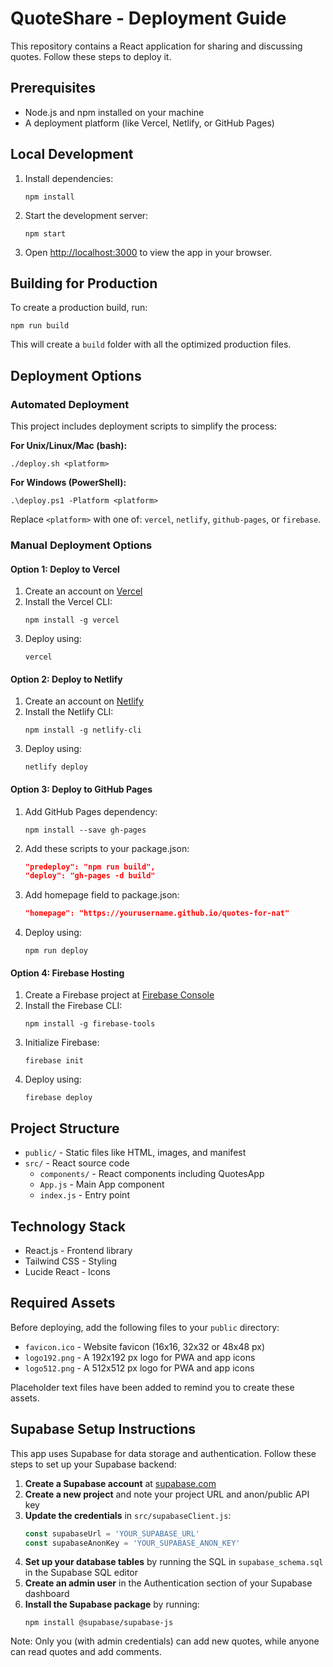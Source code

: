 # QuoteShare - Deployment Guide

This repository contains a React application for sharing and discussing quotes. Follow these steps to deploy it.

## Prerequisites

- Node.js and npm installed on your machine
- A deployment platform (like Vercel, Netlify, or GitHub Pages)

## Local Development

1. Install dependencies:
   ```
   npm install
   ```

2. Start the development server:
   ```
   npm start
   ```

3. Open [http://localhost:3000](http://localhost:3000) to view the app in your browser.

## Building for Production

To create a production build, run:
```
npm run build
```

This will create a `build` folder with all the optimized production files.

## Deployment Options

### Automated Deployment

This project includes deployment scripts to simplify the process:

**For Unix/Linux/Mac (bash):**
```
./deploy.sh <platform>
```

**For Windows (PowerShell):**
```
.\deploy.ps1 -Platform <platform>
```

Replace `<platform>` with one of: `vercel`, `netlify`, `github-pages`, or `firebase`.

### Manual Deployment Options

#### Option 1: Deploy to Vercel

1. Create an account on [Vercel](https://vercel.com/)
2. Install the Vercel CLI:
   ```
   npm install -g vercel
   ```
3. Deploy using:
   ```
   vercel
   ```

#### Option 2: Deploy to Netlify

1. Create an account on [Netlify](https://www.netlify.com/)
2. Install the Netlify CLI:
   ```
   npm install -g netlify-cli
   ```
3. Deploy using:
   ```
   netlify deploy
   ```

#### Option 3: Deploy to GitHub Pages

1. Add GitHub Pages dependency:
   ```
   npm install --save gh-pages
   ```

2. Add these scripts to your package.json:
   ```json
   "predeploy": "npm run build",
   "deploy": "gh-pages -d build"
   ```

3. Add homepage field to package.json:
   ```json
   "homepage": "https://yourusername.github.io/quotes-for-nat"
   ```

4. Deploy using:
   ```
   npm run deploy
   ```

#### Option 4: Firebase Hosting

1. Create a Firebase project at [Firebase Console](https://console.firebase.google.com/)
2. Install the Firebase CLI:
   ```
   npm install -g firebase-tools
   ```
3. Initialize Firebase:
   ```
   firebase init
   ```
4. Deploy using:
   ```
   firebase deploy
   ```

## Project Structure

- `public/` - Static files like HTML, images, and manifest
- `src/` - React source code
  - `components/` - React components including QuotesApp
  - `App.js` - Main App component
  - `index.js` - Entry point

## Technology Stack

- React.js - Frontend library
- Tailwind CSS - Styling
- Lucide React - Icons

## Required Assets

Before deploying, add the following files to your `public` directory:

- `favicon.ico` - Website favicon (16x16, 32x32 or 48x48 px)
- `logo192.png` - A 192x192 px logo for PWA and app icons
- `logo512.png` - A 512x512 px logo for PWA and app icons

Placeholder text files have been added to remind you to create these assets.

## Supabase Setup Instructions

This app uses Supabase for data storage and authentication. Follow these steps to set up your Supabase backend:

1. **Create a Supabase account** at [supabase.com](https://supabase.com)
2. **Create a new project** and note your project URL and anon/public API key
3. **Update the credentials** in `src/supabaseClient.js`:
   ```javascript
   const supabaseUrl = 'YOUR_SUPABASE_URL'
   const supabaseAnonKey = 'YOUR_SUPABASE_ANON_KEY'
   ```
4. **Set up your database tables** by running the SQL in `supabase_schema.sql` in the Supabase SQL editor
5. **Create an admin user** in the Authentication section of your Supabase dashboard
6. **Install the Supabase package** by running:
   ```
   npm install @supabase/supabase-js
   ```

Note: Only you (with admin credentials) can add new quotes, while anyone can read quotes and add comments.
